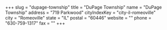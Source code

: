 +++
slug = "dupage-township"
title = "DuPage Township"
name = "DuPage Township"
address = "719 Parkwood"
cityIndexKey = "city-il-romeoville"
city = "Romeoville"
state = "IL"
postal = "60446"
website = ""
phone = "630-759-1317"
fax = ""
+++

